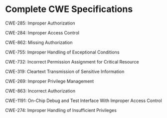 

# Complete CWE Specifications

CWE-285: Improper Authorization

CWE-284: Improper Access Control

CWE-862: Missing Authorization

CWE-755: Improper Handling of Exceptional Conditions

CWE-732: Incorrect Permission Assignment for Critical Resource

CWE-319: Cleartext Transmission of Sensitive Information

CWE-269: Improper Privilege Management

CWE-863: Incorrect Authorization

CWE-1191: On-Chip Debug and Test Interface With Improper Access Control

CWE-274: Improper Handling of Insufficient Privileges